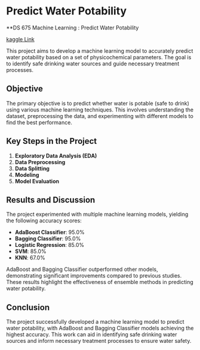 # Predict Water Potability
**DS 675 Machine Learning : Predict Water Potability

[kaggle Link](https://www.kaggle.com/datasets/adityakadiwal/water-potability)

This project aims to develop a machine learning model to accurately predict water potability based on a set of physicochemical parameters. The goal is to identify safe drinking water sources and guide necessary treatment processes.

## Objective
The primary objective is to predict whether water is potable (safe to drink) using various machine learning techniques. This involves understanding the dataset, preprocessing the data, and experimenting with different models to find the best performance.

## Key Steps in the Project
1. **Exploratory Data Analysis (EDA)**
2. **Data Preprocessing**
3. **Data Splitting**
4. **Modeling**
5. **Model Evaluation**

## Results and Discussion
The project experimented with multiple machine learning models, yielding the following accuracy scores:
- **AdaBoost Classifier**: 95.0%
- **Bagging Classifier**: 95.0%
- **Logistic Regression**: 85.0%
- **SVM**: 85.0%
- **KNN**: 67.0%

AdaBoost and Bagging Classifier outperformed other models, demonstrating significant improvements compared to previous studies. These results highlight the effectiveness of ensemble methods in predicting water potability.

## Conclusion
The project successfully developed a machine learning model to predict water potability, with AdaBoost and Bagging Classifier models achieving the highest accuracy. This work can aid in identifying safe drinking water sources and inform necessary treatment processes to ensure water safety.
